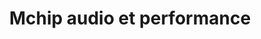 ---
title: "Mchip audio et performance"
url: /trois-rivieres/mchip-audio-et-performance/
shop: car parts
---